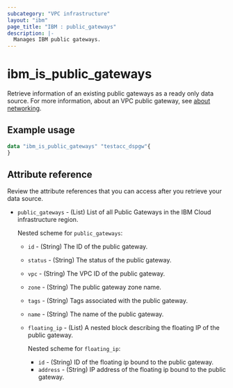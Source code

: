 ```yaml
---
subcategory: "VPC infrastructure"
layout: "ibm"
page_title: "IBM : public_gateways"
description: |-
  Manages IBM public gateways.
---
```


# ibm_is_public_gateways
Retrieve information of an existing public gateways as a ready only data source. For more information, about an VPC public gateway, see [about networking](https://cloud.ibm.com/docs/vpc?topic=vpc-about-networking-for-vpc).

## Example usage

```terraform
data "ibm_is_public_gateways" "testacc_dspgw"{
}

```

## Attribute reference
Review the attribute references that you can access after you retrieve your data source.

- `public_gateways` - (List) List of all Public Gateways in the IBM Cloud infrastructure region.

  Nested scheme for `public_gateways`:
  - `id` - (String) The ID of the public gateway.
  - `status` - (String) The status of the public gateway.
  - `vpc` - (String) The VPC ID of the public gateway.
  - `zone` - (String) The public gateway zone name.
  - `tags` - (String) Tags associated with the public gateway.
  - `name` - (String) The name of the public gateway.
  - `floating_ip` - (List) A nested block describing the floating IP of the public gateway.
  
    Nested scheme for `floating_ip`:
    - `id` - (String) ID of the floating ip bound to the public gateway.
    - `address` - (String) IP address of the floating ip bound to the public gateway.
